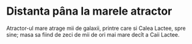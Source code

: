 # Distanta pâna la marele atractor

Atractor-ul mare atrage mii de galaxii, printre care si Calea Lactee, spre sine;
masa sa fiind de zeci de mii de ori mai mare decît a Caii Lactee.
